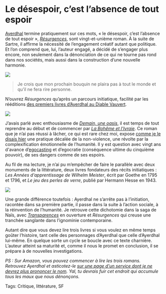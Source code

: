 # Le désespoir, c’est l’absence de tout espoir

[Ayerdhal](http://fr.wikipedia.org/wiki/Ayerdhal) termine pratiquement sur ces mots, « le désespoir, c’est l’absence de tout espoir », [*Résurgences*](http://www.amazon.fr/gp/product/284626211X/), sont vingt-et-unième roman. À la suite de Sartre, il affirme la nécessité de l’engagement créatif autant que politique. Et l’on comprend que, lui, l’auteur engagé, a décidé de s’engager plus encore, non seulement dans la dénonciation de ce qui ne tourne pas rond dans nos sociétés, mais aussi dans la construction d’une nouvelle harmonie.<span id="more-16298"></span>

![](http://blog.tcrouzet.comhttps://tcrouzet.com/images_tc/2010/05/resur.jpg)

> Je crois que mon prochain bouquin ne plaira pas à tout le monde et qu’il ne fera rire personne.

N’ouvrez *Résurgences* qu’après un parcours initiatique, facilité par les rééditions [des premiers livres d’Ayerdhal au Diable Vauvert](http://www.audiable.com/livre/?GCOI=84626100167230&fa=author&person_id=9).

![](http://blog.tcrouzet.comhttps://tcrouzet.com/images_tc/2010/05/bohem.jpg)

J’avais parlé avec enthousiasme de [*Demain, une oasis*](http://blog.tcrouzet.com/2006/11/19/demain-une-oasis/), il est temps de tout reprendre au début et de commencer par [*La Bohême et l’Ivraie*](http://www.amazon.fr/Bohême-lIvraie-Ayerdhal/dp/2846261342/). Ce roman que je n’ai pas réussi à lâcher, ce qui est rare chez moi, expose [comme je le disais hier](http://blog.tcrouzet.com/2010/05/11/non-violence-revisitee/) une pratique décalée de la non-violence, une révolte par la complexification émotionnelle de l’humanité. Il y est question avec vingt ans d'avance d’[egocasting](http://theoriedestendances.com/2010/01/07/egocasting-le-pivot-de-la-conscience-numerique/) et d’egocratie (conséquence ultime du cinquième pouvoir), de ses dangers comme de ses espoirs.

Au fil de ma lecture, je n’ai pu m’empêcher de faire le parallèle avec deux monuments de la littérature, deux livres fondateurs des récits initiatiques : *Les Années d'apprentissage de Wilhelm Meister*, écrit par Goethe en 1795 et 1796, et *Le jeu des perles de verre*, publié par Hermann Hesse en 1943.

![](http://blog.tcrouzet.comhttps://tcrouzet.com/images_tc/2010/05/trans.jpg)

Une grande différence toutefois : Ayerdhal ne s’arrête pas à l’initiation, racontée dans sa première partie, il passe dans la suite à l’action sociale, à la réinvention de l’humanité. Je retrouve cette dichotomie dans la saga de Naïs, avec [*Transparences*](http://www.amazon.fr/Transparences-Ayerdhal/dp/2253101125/) en ouverture et *Résurgences* qui creuse une tranchée sanglante dans l’ignominie contemporaine.

Autant dire que vous devez lire trois livres si vous voulez en même temps goûter l’histoire, tant celle des personnages d’Ayerdhal que celle d’Ayerdhal lui-même. En quelque sorte un cycle se boucle avec ce texte charnière. L’auteur atteint sa maturité et, comme il nous le promet en conclusion, il se prépare à de nouvelles investigations.

*PS : Sur Amazon, vous pouvez commencer à lire les trois romans. Retrouvez Ayerdhal et asticotez-le [sur une page d'un service dont je ne devrez plus prononcer le nom](http://www.facebook.com/pages/Ayerdhal/182872030566). Yal, tu devrais fuir cet endroit qui accumule tous les maux que nous dénonçons.*

Tags: Critique, littérature, SF